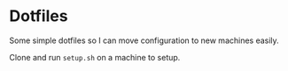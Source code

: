 # Dotfiles

Some simple dotfiles so I can move configuration
to new machines easily.

Clone and run `setup.sh` on a machine to setup.
